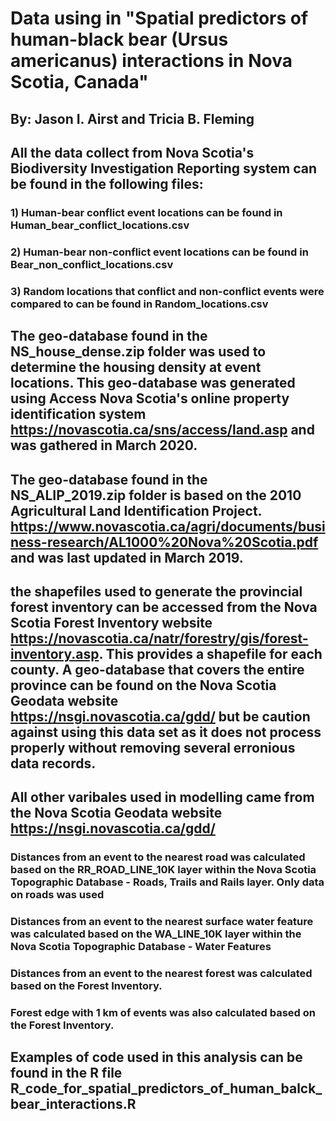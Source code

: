 # Data using in "Spatial predictors of human-black bear (Ursus americanus) interactions in Nova Scotia, Canada" 
## By: Jason I. Airst and Tricia B. Fleming

## All the data collect from Nova Scotia's Biodiversity Investigation Reporting system can be found in the following files:
### 1) Human-bear conflict event locations can be found in Human_bear_conflict_locations.csv
### 2) Human-bear non-conflict event locations can be found in Bear_non_conflict_locations.csv
### 3) Random locations that conflict and non-conflict events were compared to can be found in Random_locations.csv

## The geo-database found in the NS_house_dense.zip folder was used to determine the housing density at event locations. This geo-database was generated using Access Nova Scotia's online property identification system https://novascotia.ca/sns/access/land.asp and was gathered in March 2020.

## The geo-database found in the NS_ALIP_2019.zip folder is based on the 2010 Agricultural Land Identification Project. https://www.novascotia.ca/agri/documents/business-research/AL1000%20Nova%20Scotia.pdf and was last updated in March 2019. 

## the shapefiles used to generate the provincial forest inventory can  be  accessed from the Nova Scotia Forest Inventory website https://novascotia.ca/natr/forestry/gis/forest-inventory.asp. This provides a shapefile for each county. A geo-database that covers the entire province can be found on the Nova Scotia Geodata website https://nsgi.novascotia.ca/gdd/ but be caution against using this data set as it does not process properly without removing several erronious data records.

## All other varibales used in modelling came from the Nova Scotia Geodata website https://nsgi.novascotia.ca/gdd/
### Distances from an event to the nearest road was calculated based on the RR_ROAD_LINE_10K layer within the Nova Scotia Topographic Database - Roads, Trails and Rails layer. Only data on roads was used 
### Distances from an event to the nearest surface water feature was calculated based on  the WA_LINE_10K layer within the Nova Scotia Topographic Database - Water Features
### Distances from an event to the nearest forest was calculated based on the Forest Inventory. 
### Forest edge with 1 km of events was also calculated based on the Forest Inventory.

## Examples of code used in this analysis can be found in the R file R_code_for_spatial_predictors_of_human_balck_bear_interactions.R
